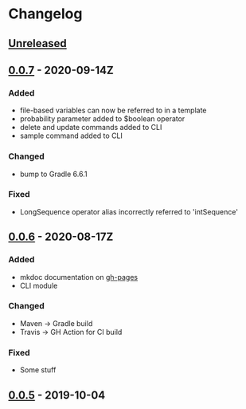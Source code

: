 # Changelog

## [Unreleased]

## [0.0.7] - 2020-09-14Z
### Added
- file-based variables can now be referred to in a template
- probability parameter added to $boolean operator
- delete and update commands added to CLI
- sample command added to CLI

### Changed
- bump to Gradle 6.6.1

### Fixed
- LongSequence operator alias incorrectly referred to 'intSequence'

## [0.0.6] - 2020-08-17Z
### Added
- mkdoc documentation on [gh-pages](https://dioxic.github.io/mgenerate4j/)
- CLI module

### Changed
- Maven -> Gradle build
- Travis -> GH Action for CI build

### Fixed
- Some stuff

## [0.0.5] - 2019-10-04

[Unreleased]: https://github.com/dioxic/dioxic/compare/v0.0.7...HEAD
[0.0.7]: https://github.com/dioxic/dioxic/releases/tag/v0.0.7
[0.0.6]: https://github.com/dioxic/dioxic/releases/tag/v0.0.6
[0.0.5]:      https://github.com/dioxic/mgenerate4j/releases/tag/v0.0.5